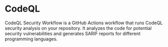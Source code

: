 # CodeQL
CodeQL Security Workflow is a GitHub Actions workflow that runs CodeQL security analysis on your repository. It analyzes the code for potential security vulnerabilities and generates SARIF reports for different programming languages.
